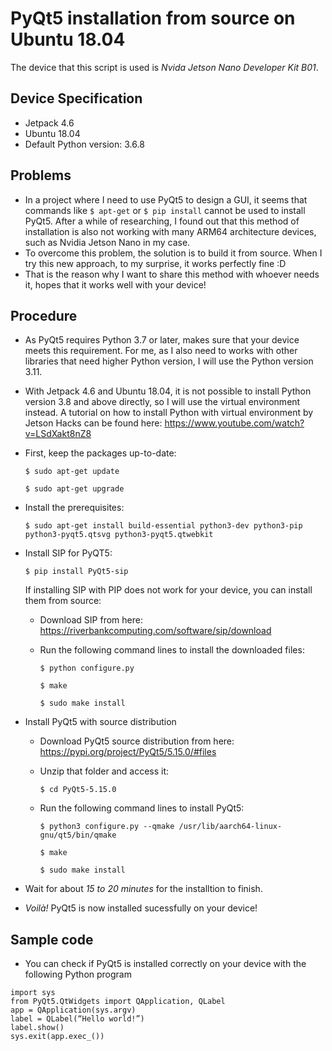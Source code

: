 # PyQt5 installation from source on Ubuntu 18.04
The device that this script is used is _Nvida Jetson Nano Developer Kit B01_.
## Device Specification
- Jetpack 4.6
- Ubuntu 18.04
- Default Python version: 3.6.8
## Problems
- In a project where I need to use PyQt5 to design a GUI, it seems that commands like ```$ apt-get``` or ```$ pip install``` cannot be used to install PyQt5. After a while of researching, I found out that this method of installation is also not working with many ARM64 architecture devices, such as Nvidia Jetson Nano in my case.
- To overcome this problem, the solution is to build it from source. When I try this new approach, to my surprise, it works perfectly fine :D
- That is the reason why I want to share this method with whoever needs it, hopes that it works well with your device!
## Procedure
- As PyQt5 requires Python 3.7 or later, makes sure that your device meets this requirement. For me, as I also need to works with other libraries that need higher Python version, I will use the Python version 3.11.
- With Jetpack 4.6 and Ubuntu 18.04, it is not possible to install Python version 3.8 and above directly, so I will use the virtual environment instead. A tutorial on how to install Python with virtual environment by Jetson Hacks can be found here: https://www.youtube.com/watch?v=LSdXakt8nZ8
- First, keep the packages up-to-date:

  ```$ sudo apt-get update```

  ```$ sudo apt-get upgrade```

- Install the prerequisites:
  
  ```$ sudo apt-get install build-essential python3-dev python3-pip python3-pyqt5.qtsvg python3-pyqt5.qtwebkit```

- Install SIP for PyQT5:

  ```$ pip install PyQt5-sip```

  If installing SIP with PIP does not work for your device, you can install them from source:
  - Download SIP from here: https://riverbankcomputing.com/software/sip/download
  - Run the following command lines to install the downloaded files:

    ```$ python configure.py ```
    
    ```$ make```
    
    ```$ sudo make install```
- Install PyQt5 with source distribution
  - Download PyQt5 source distribution from here: https://pypi.org/project/PyQt5/5.15.0/#files
  - Unzip that folder and access it:

    ```$ cd PyQt5-5.15.0```

  - Run the following command lines to install PyQt5:
    
    ```$ python3 configure.py --qmake /usr/lib/aarch64-linux-gnu/qt5/bin/qmake```
    
    ```$ make```

    ```$ sudo make install```
- Wait for about _15 to 20 minutes_ for the installtion to finish.
- _Voilà!_ PyQt5 is now installed sucessfully on your device!
## Sample code
- You can check if PyQt5 is installed correctly on your device with the following Python program
```
import sys
from PyQt5.QtWidgets import QApplication, QLabel
app = QApplication(sys.argv)
label = QLabel(“Hello world!”)
label.show()
sys.exit(app.exec_())
```
    
    

  
